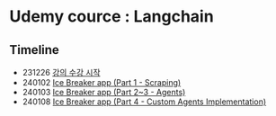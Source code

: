 # Udemy cource : Langchain


## Timeline
- 231226 [강의 수강 시작](https://mungdo-log.tistory.com/470)
- 240102 [Ice Breaker app (Part 1 - Scraping)](https://mungdo-log.tistory.com/471)
- 240103 [Ice Breaker app (Part 2~3 - Agents)](https://mungdo-log.tistory.com/471)
- 240108 [Ice Breaker app (Part 4 - Custom Agents Implementation)](https://mungdo-log.tistory.com/474)